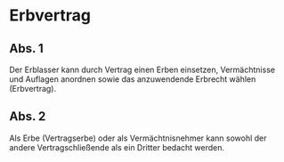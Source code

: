 # Erbvertrag



## Abs. 1

 Der Erblasser kann durch Vertrag einen Erben einsetzen, Vermächtnisse und Auflagen anordnen sowie das anzuwendende Erbrecht wählen (Erbvertrag).

## Abs. 2

 Als Erbe (Vertragserbe) oder als Vermächtnisnehmer kann sowohl der andere Vertragschließende als ein Dritter bedacht werden. 

